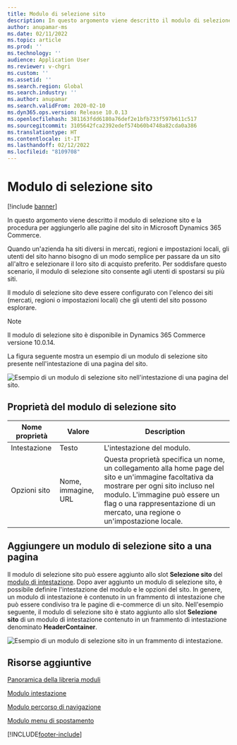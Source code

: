```yaml
---
title: Modulo di selezione sito
description: In questo argomento viene descritto il modulo di selezione sito e la procedura per aggiungerlo alle pagine del sito in Microsoft Dynamics 365 Commerce.
author: anupamar-ms
ms.date: 02/11/2022
ms.topic: article
ms.prod: ''
ms.technology: ''
audience: Application User
ms.reviewer: v-chgri
ms.custom: ''
ms.assetid: ''
ms.search.region: Global
ms.search.industry: ''
ms.author: anupamar
ms.search.validFrom: 2020-02-10
ms.dyn365.ops.version: Release 10.0.13
ms.openlocfilehash: 381163fdd6180a76def2e1bfb733f597b611c517
ms.sourcegitcommit: 3105642fca2392edef574b60b4748a82cda0a386
ms.translationtype: HT
ms.contentlocale: it-IT
ms.lasthandoff: 02/12/2022
ms.locfileid: "8109708"
---
```

# <a name="site-picker-module"></a>Modulo di selezione sito

[!include [banner](includes/banner.md)]

In questo argomento viene descritto il modulo di selezione sito e la procedura per aggiungerlo alle pagine del sito in Microsoft Dynamics 365 Commerce.

Quando un'azienda ha siti diversi in mercati, regioni e impostazioni locali, gli utenti del sito hanno bisogno di un modo semplice per passare da un sito all'altro e selezionare il loro sito di acquisto preferito. Per soddisfare questo scenario, il modulo di selezione sito consente agli utenti di spostarsi su più siti.

Il modulo di selezione sito deve essere configurato con l'elenco dei siti (mercati, regioni o impostazioni locali) che gli utenti del sito possono esplorare.

> [!NOTE]
> Il modulo di selezione sito è disponibile in Dynamics 365 Commerce versione 10.0.14.

La figura seguente mostra un esempio di un modulo di selezione sito presente nell'intestazione di una pagina del sito.

![Esempio di un modulo di selezione sito nell'intestazione di una pagina del sito.](./media/ecommerce-sitepicker.PNG)

## <a name="site-picker-module-properties"></a>Proprietà del modulo di selezione sito

| Nome proprietà | Valore                 | Description |
|---------------|-----------------------|-------------|
| Intestazione       | Testo                  | L'intestazione del modulo. |
| Opzioni sito  | Nome, immagine, URL      | Questa proprietà specifica un nome, un collegamento alla home page del sito e un'immagine facoltativa da mostrare per ogni sito incluso nel modulo. L'immagine può essere un flag o una rappresentazione di un mercato, una regione o un'impostazione locale. |

## <a name="add-a-site-picker-module-to-a-page"></a>Aggiungere un modulo di selezione sito a una pagina

Il modulo di selezione sito può essere aggiunto allo slot **Selezione sito** del [modulo di intestazione](author-header-module.md). Dopo aver aggiunto un modulo di selezione sito, è possibile definire l'intestazione del modulo e le opzioni del sito. In genere, un modulo di intestazione è contenuto in un frammento di intestazione che può essere condiviso tra le pagine di e-commerce di un sito. Nell'esempio seguente, il modulo di selezione sito è stato aggiunto allo slot **Selezione sito** di un modulo di intestazione contenuto in un frammento di intestazione denominato **HeaderContainer**.

![Esempio di un modulo di selezione sito in un frammento di intestazione.](./media/ecommerce-sitepicker-2.png)

## <a name="additional-resources"></a>Risorse aggiuntive

[Panoramica della libreria moduli](starter-kit-overview.md)

[Modulo intestazione](author-header-module.md)

[Modulo percorso di navigazione](add-breadcrumb.md)

[Modulo menu di spostamento](nav-menu-module.md)


[!INCLUDE[footer-include](../includes/footer-banner.md)]
